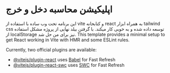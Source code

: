 # اپلیکیشن محاسبه دخل و خرج
  این برنامه تحت وب ساده با استفاده از vite و کتابحانه react به همراه ابزار tailwind css توسعه داده شده و به خوبی کار میکند. با گرفتن بیلد نهایی از پروژه مشکل استفاده از localStorage نیز برای من حل شد.
This template provides a minimal setup to get React working in Vite with HMR and some ESLint rules.

Currently, two official plugins are available:

- [@vitejs/plugin-react](https://github.com/vitejs/vite-plugin-react/blob/main/packages/plugin-react/README.md) uses [Babel](https://babeljs.io/) for Fast Refresh
- [@vitejs/plugin-react-swc](https://github.com/vitejs/vite-plugin-react-swc) uses [SWC](https://swc.rs/) for Fast Refresh
